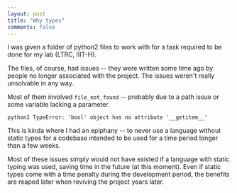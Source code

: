 ```yaml
---
layout: post
title: "Why types"
comments: false
---
```


I was given a folder of python2 files to work with for 
a task required to be done for my lab (LTRC, IIIT-H). 

The files, of course, had issues -- they were written
some time ago by people no longer associated
with the project. The issues weren't really unsolvable
in any way. 

Most of them involved `file_not_found` -- probably
due to a path issue or some variable lacking a parameter.

```
python2 TypeError: 'bool' object has no attribute '__getitem__'
```

This is kinda where I had an epiphany -- to never use a 
language without static types for a codebase intended to be 
used for a time period longer than a few weeks. 

Most of these issues simply would not have existed 
if a language with static typing was used, saving time in the future (at this moment).
Even if static types come with a time penalty during the development period,
the benefits are reaped later when reviving the project years later.
